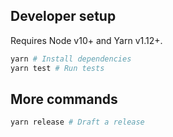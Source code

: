 ## Developer setup

Requires Node v10+ and Yarn v1.12+.

```sh
yarn # Install dependencies
yarn test # Run tests
```

## More commands

```sh
yarn release # Draft a release
```
